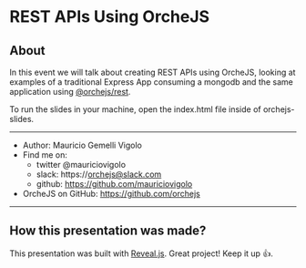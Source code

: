 # REST APIs Using OrcheJS

## About

In this event we will talk about creating REST APIs using OrcheJS, looking at examples of a traditional Express App consuming a mongodb and the same application using [@orchejs/rest](https://github.com/orchejs/rest).

To run the slides in your machine, open the index.html file inside of orchejs-slides.

-----
- Author: Mauricio Gemelli Vigolo
- Find me on:
  - twitter @mauriciovigolo
  - slack: https://orchejs@slack.com
  - github: https://github.com/mauriciovigolo
- OrcheJS on GitHub: https://github.com/orchejs
-----

## How this presentation was made?

This presentation was built with [Reveal.js](http://lab.hakim.se/reveal-js/). Great project! Keep it up :+1:.
